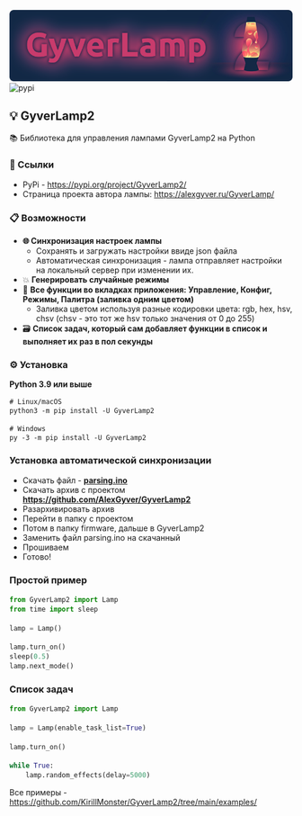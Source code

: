 ![](https://github.com/KirillMonster/GyverLamp2/blob/master/assets/banner.png)
![pypi](https://img.shields.io/pypi/v/gyverlamp2.svg)
## 💡 GyverLamp2
📚 Библиотека для управления лампами GyverLamp2 на Python

### 🔗 Ссылки
 - PyPi - https://pypi.org/project/GyverLamp2/
 - Страница проекта автора лампы: https://alexgyver.ru/GyverLamp/

### 📋 Возможности
 - **🌐 Синхронизация настроек лампы**
   - Сохранять и загружать настройки ввиде json файла
   - Автоматическая синхронизация - лампа отправляет настройки на локальный сервер при изменении их.
 - 💥 **Генерировать случайные режимы**
 - 📱 **Все функции во вкладках приложения: Управление, Конфиг, Режимы, Палитра (заливка одним цветом)**
   - Заливка цветом используя разные кодировки цвета: rgb, hex, hsv, chsv (chsv - это тот же hsv только значения от 0 до 255)
 - 🗃️ **Список задач, который сам добавляет функции в список и выполняет их раз в пол секунды**

### ⚙ Установка
**Python 3.9 или выше**
``` shell
# Linux/macOS
python3 -m pip install -U GyverLamp2

# Windows
py -3 -m pip install -U GyverLamp2
```

<a id="sync-system"></a>
### Установка автоматической синхронизации
- Cкачать файл - **[parsing.ino](https://drive.google.com/file/d/1pnKzcrGQT6KlmFDsaizI0PsYUBRaYPh_/view?usp=sharing)**
- Скачать архив с проектом **https://github.com/AlexGyver/GyverLamp2**
- Разархивировать архив
- Перейти в папку c проектом
- Потом в папку firmware, дальше в GyverLamp2
- Заменить файл parsing.ino на скачанный
- Прошиваем
- Готово!

###  Простой пример
```Python
from GyverLamp2 import Lamp
from time import sleep

lamp = Lamp()

lamp.turn_on()
sleep(0.5)
lamp.next_mode()
```

###  Список задач
```Python
from GyverLamp2 import Lamp

lamp = Lamp(enable_task_list=True)

lamp.turn_on()

while True:
    lamp.random_effects(delay=5000)
```

Все примеры - https://github.com/KirillMonster/GyverLamp2/tree/main/examples/
